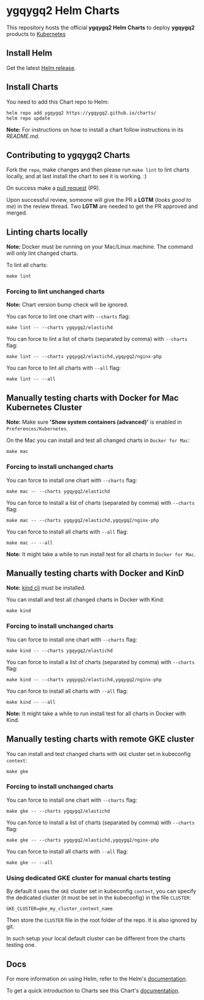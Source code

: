 # ygqygq2 Helm Charts

This repository hosts the official **ygqygq2 Helm Charts** to deploy **ygqygq2** products to [Kubernetes](https://kubernetes.io/)

## Install Helm

Get the latest [Helm release](https://github.com/kubernetes/helm#install).

## Install Charts

You need to add this Chart repo to Helm:

```console
helm repo add ygqygq2 https://ygqygq2.github.io/charts/
helm repo update
```

**Note:** For instructions on how to install a chart follow instructions in its _README.md_.

## Contributing to ygqygq2 Charts

Fork the `repo`, make changes and then please run `make lint` to lint charts locally, and at last install the chart to see it is working. :)

On success make a [pull request](https://help.github.com/articles/using-pull-requests) (PR).

Upon successful review, someone will give the PR a __LGTM__ (_looks good to me_) in the review thread.
Two __LGTM__ are needed to get the PR approved and merged.

## Linting charts locally

**Note:** Docker must be running on your Mac/Linux machine. 
The command will only lint changed charts.

To lint all charts:

```console
make lint
```

### Forcing to lint unchanged charts

**Note:** Chart version bump check will be ignored.

You can force to lint one chart with `--charts` flag:

```console
make lint -- --charts ygqygq2/elastichd
```

You can force to lint a list of charts (separated by comma) with `--charts` flag:

```console
make lint -- --charts ygqygq2/elastichd,ygqygq2/nginx-php
```

You can force to lint all charts with `--all` flag:

```console
make lint -- --all
```

## Manually testing charts with Docker for Mac Kubernetes Cluster

**Note:** Make sure **'Show system containers (advanced)'** is enabled in `Preferences/Kubernetes`.

On the Mac you can install and test all changed charts in `Docker for Mac`:

```console
make mac
```

### Forcing to install unchanged charts

You can force to install one chart with `--charts` flag:

```console
make mac -- --charts ygqygq2/elastichd
```

You can force to install a list of charts (separated by comma) with `--charts` flag:

```console
make mac -- --charts ygqygq2/elastichd,ygqygq2/nginx-php
```

You can force to install all charts with `--all` flag:

```console
make mac -- --all
```

**Note:** It might take a while to run install test for all charts in `Docker for Mac`.

## Manually testing charts with Docker and KinD

**Note:** [kind cli](https://github.com/kubernetes-sigs/kind/) must be installed.

You can install and test all changed charts in Docker with Kind:

```console
make kind
```

### Forcing to install unchanged charts

You can force to install one chart with `--charts` flag:

```console
make kind -- --charts ygqygq2/elastichd
```

You can force to install a list of charts (separated by comma) with `--charts` flag:

```console
make kind -- --charts ygqygq2/elastichd,ygqygq2/nginx-php
```

You can force to install all charts with `--all` flag:

```console
make kind -- --all
```

**Note:** It might take a while to run install test for all charts in Docker with Kind.

## Manually testing charts with remote GKE cluster

You can install and test changed charts with `GKE` cluster set in kubeconfig `context`:

```console
make gke
```

### Forcing to install unchanged charts

You can force to install one chart with `--charts` flag:

```console
make gke -- --charts ygqygq2/elastichd
```

You can force to install a list of charts (separated by comma) with `--charts` flag:

```console
make gke -- --charts ygqygq2/elastichd,ygqygq2/nginx-php
```

You can force to install all charts with `--all` flag:

```console
make gke -- --all
```

### Using dedicated GKE cluster for manual charts testing

By default it uses the `GKE` cluster set in kubeconfig `context`, you can specify the dedicated cluster (it must be set in the kubeconfig) in the file `CLUSTER`:

```
GKE_CLUSTER=gke_my_cluster_context_name
```

Then store the `CLUSTER` file in the root folder of the repo. It is also ignored by git.

In such setup your local default cluster can be different from the charts testing one.


## Docs

For more information on using Helm, refer to the Helm's [documentation](https://docs.helm.sh/using_helm/#quickstart-guide).

To get a quick introduction to Charts see this Chart's [documentation](https://docs.helm.sh/developing_charts/#charts).  

